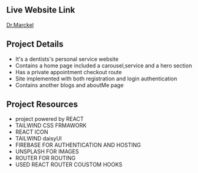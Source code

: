 
## Live Website Link

  [Dr.Marckel]( https://doctor-chamber-53e5b.web.app)
 
 ## Project Details
 - It's a dentists's personal service website
 - Contains a home page included a carousel,service and  a hero section
 - Has a private appointment checkout route
 - Site implemented with both registration and login authentication
 - Contains another blogs and aboutMe page

 ## Project Resources
 - project powered by REACT
 - TAILWIND CSS FRMAWORK
 - REACT ICON
 - TAILWIND daisyUI
 - FIREBASE FOR AUTHENTICATION AND HOSTING
 - UNSPLASH FOR IMAGES
 - ROUTER FOR ROUTING
 - USED REACT ROUTER COUSTOM HOOKS 
